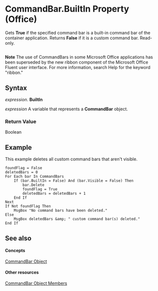 
# CommandBar.BuiltIn Property (Office)

Gets  **True** if the specified command bar is a built-in command bar of the container application. Returns **False** if it is a custom command bar. Read-only.


## 


 **Note**  The use of CommandBars in some Microsoft Office applications has been superseded by the new ribbon component of the Microsoft Office Fluent user interface. For more information, search Help for the keyword "ribbon."


## Syntax

 _expression_. **BuiltIn**

 _expression_ A variable that represents a **CommandBar** object.


### Return Value

Boolean


## Example

This example deletes all custom command bars that aren't visible.


```
foundFlag = False  
deletedBars = 0 
For Each bar In CommandBars 
    If (bar.BuiltIn = False) And (bar.Visible = False) Then 
        bar.Delete 
        foundFlag = True  
        deletedBars = deletedBars + 1 
    End If 
Next 
If Not foundFlag Then 
    MsgBox "No command bars have been deleted." 
Else 
    MsgBox deletedBars &amp; " custom command bar(s) deleted." 
End If
```


## See also


#### Concepts


[CommandBar Object](78603954-40aa-64cb-c407-2e0820d65231.md)
#### Other resources


[CommandBar Object Members](e3756e7e-56a8-33a4-722f-640e5cc69b6d.md)

